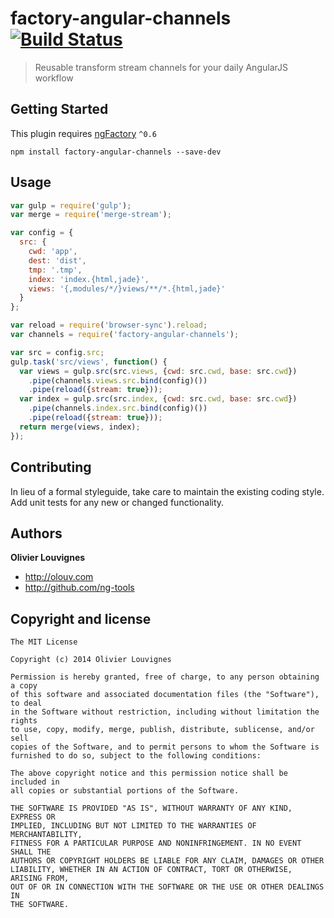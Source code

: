 # factory-angular-channels [![Build Status](https://travis-ci.org/ng-tools/factory-angular-channels.svg?branch=master)](https://travis-ci.org/ng-tools/factory-angular-channels)

> Reusable transform stream channels for your daily AngularJS workflow

## Getting Started

This plugin requires [ngFactory]() `^0.6`

```shell
npm install factory-angular-channels --save-dev
```

## Usage

```javascript
var gulp = require('gulp');
var merge = require('merge-stream');

var config = {
  src: {
    cwd: 'app',
    dest: 'dist',
    tmp: '.tmp',
    index: 'index.{html,jade}',
    views: '{,modules/*/}views/**/*.{html,jade}'
  }
};

var reload = require('browser-sync').reload;
var channels = require('factory-angular-channels');

var src = config.src;
gulp.task('src/views', function() {
  var views = gulp.src(src.views, {cwd: src.cwd, base: src.cwd})
    .pipe(channels.views.src.bind(config)())
    .pipe(reload({stream: true}));
  var index = gulp.src(src.index, {cwd: src.cwd, base: src.cwd})
    .pipe(channels.index.src.bind(config)())
    .pipe(reload({stream: true}));
  return merge(views, index);
});
```


## Contributing

In lieu of a formal styleguide, take care to maintain the existing coding style. Add unit tests for any new or changed functionality.


## Authors

**Olivier Louvignes**

+ http://olouv.com
+ http://github.com/ng-tools


## Copyright and license

    The MIT License

    Copyright (c) 2014 Olivier Louvignes

    Permission is hereby granted, free of charge, to any person obtaining a copy
    of this software and associated documentation files (the "Software"), to deal
    in the Software without restriction, including without limitation the rights
    to use, copy, modify, merge, publish, distribute, sublicense, and/or sell
    copies of the Software, and to permit persons to whom the Software is
    furnished to do so, subject to the following conditions:

    The above copyright notice and this permission notice shall be included in
    all copies or substantial portions of the Software.

    THE SOFTWARE IS PROVIDED "AS IS", WITHOUT WARRANTY OF ANY KIND, EXPRESS OR
    IMPLIED, INCLUDING BUT NOT LIMITED TO THE WARRANTIES OF MERCHANTABILITY,
    FITNESS FOR A PARTICULAR PURPOSE AND NONINFRINGEMENT. IN NO EVENT SHALL THE
    AUTHORS OR COPYRIGHT HOLDERS BE LIABLE FOR ANY CLAIM, DAMAGES OR OTHER
    LIABILITY, WHETHER IN AN ACTION OF CONTRACT, TORT OR OTHERWISE, ARISING FROM,
    OUT OF OR IN CONNECTION WITH THE SOFTWARE OR THE USE OR OTHER DEALINGS IN
    THE SOFTWARE.
